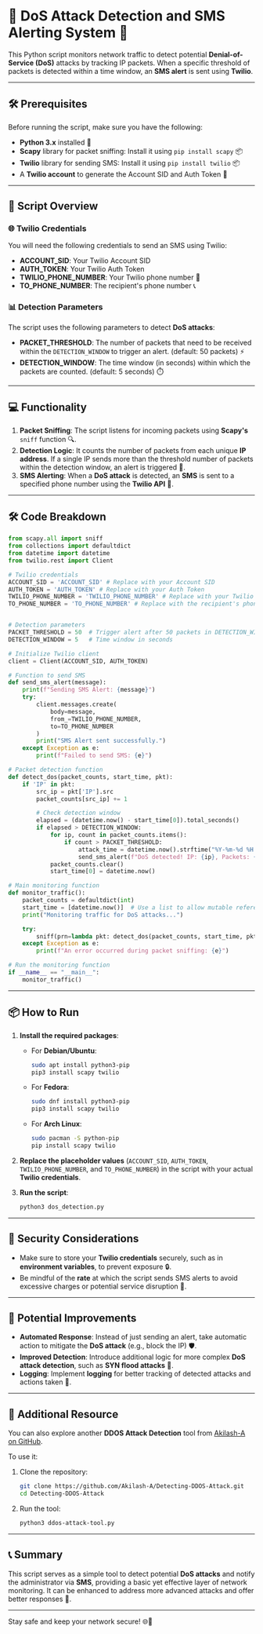 
# 🚨 **DoS Attack Detection and SMS Alerting System** 🚨

This Python script monitors network traffic to detect potential **Denial-of-Service (DoS)** attacks by tracking IP packets. When a specific threshold of packets is detected within a time window, an **SMS alert** is sent using **Twilio**.

---

## 🛠️ **Prerequisites** 

Before running the script, make sure you have the following:

- **Python 3.x** installed 🐍
- **Scapy** library for packet sniffing: Install it using `pip install scapy` 📦
- **Twilio** library for sending SMS: Install it using `pip install twilio` 📦
- A **Twilio account** to generate the Account SID and Auth Token 🏢

---

## 📝 **Script Overview** 

### 🌐 **Twilio Credentials**

You will need the following credentials to send an SMS using Twilio:

- **ACCOUNT_SID**: Your Twilio Account SID
- **AUTH_TOKEN**: Your Twilio Auth Token
- **TWILIO_PHONE_NUMBER**: Your Twilio phone number 📱
- **TO_PHONE_NUMBER**: The recipient's phone number 📞

### 📊 **Detection Parameters**

The script uses the following parameters to detect **DoS attacks**:

- **PACKET_THRESHOLD**: The number of packets that need to be received within the `DETECTION_WINDOW` to trigger an alert. (default: 50 packets) ⚡
- **DETECTION_WINDOW**: The time window (in seconds) within which the packets are counted. (default: 5 seconds) ⏱️

---

## 💻 **Functionality**

1. **Packet Sniffing**: The script listens for incoming packets using **Scapy's** `sniff` function 🔍.
2. **Detection Logic**: It counts the number of packets from each unique **IP address**. If a single IP sends more than the threshold number of packets within the detection window, an alert is triggered 🚨.
3. **SMS Alerting**: When a **DoS attack** is detected, an **SMS** is sent to a specified phone number using the **Twilio API** 📲.

---

## 🛠️ **Code Breakdown**

```python
from scapy.all import sniff
from collections import defaultdict
from datetime import datetime
from twilio.rest import Client

# Twilio credentials
ACCOUNT_SID = 'ACCOUNT_SID' # Replace with your Account SID
AUTH_TOKEN = 'AUTH_TOKEN' # Replace with your Auth Token
TWILIO_PHONE_NUMBER = 'TWILIO_PHONE_NUMBER' # Replace with your Twilio phone number
TO_PHONE_NUMBER = 'TO_PHONE_NUMBER' # Replace with the recipient's phone number


# Detection parameters
PACKET_THRESHOLD = 50  # Trigger alert after 50 packets in DETECTION_WINDOW
DETECTION_WINDOW = 5   # Time window in seconds

# Initialize Twilio client
client = Client(ACCOUNT_SID, AUTH_TOKEN)

# Function to send SMS
def send_sms_alert(message):
    print(f"Sending SMS Alert: {message}")
    try:
        client.messages.create(
            body=message,
            from_=TWILIO_PHONE_NUMBER,
            to=TO_PHONE_NUMBER
        )
        print("SMS Alert sent successfully.")
    except Exception as e:
        print(f"Failed to send SMS: {e}")

# Packet detection function
def detect_dos(packet_counts, start_time, pkt):
    if 'IP' in pkt:
        src_ip = pkt['IP'].src
        packet_counts[src_ip] += 1

        # Check detection window
        elapsed = (datetime.now() - start_time[0]).total_seconds()
        if elapsed > DETECTION_WINDOW:
            for ip, count in packet_counts.items():
                if count > PACKET_THRESHOLD:
                    attack_time = datetime.now().strftime("%Y-%m-%d %H:%M:%S")
                    send_sms_alert(f"DoS detected! IP: {ip}, Packets: {count} in {DETECTION_WINDOW} seconds. Time: {attack_time}")
            packet_counts.clear()
            start_time[0] = datetime.now()

# Main monitoring function
def monitor_traffic():
    packet_counts = defaultdict(int)
    start_time = [datetime.now()]  # Use a list to allow mutable reference
    print("Monitoring traffic for DoS attacks...")

    try:
        sniff(prn=lambda pkt: detect_dos(packet_counts, start_time, pkt), store=False)
    except Exception as e:
        print(f"An error occurred during packet sniffing: {e}")

# Run the monitoring function
if __name__ == "__main__":
    monitor_traffic()
```

---

## 📦 **How to Run**

1. **Install the required packages**:
   - For **Debian/Ubuntu**:
     ```bash
     sudo apt install python3-pip
     pip3 install scapy twilio
     ```

   - For **Fedora**:
     ```bash
     sudo dnf install python3-pip
     pip3 install scapy twilio
     ```

   - For **Arch Linux**:
     ```bash
     sudo pacman -S python-pip
     pip install scapy twilio
     ```

2. **Replace the placeholder values** (`ACCOUNT_SID`, `AUTH_TOKEN`, `TWILIO_PHONE_NUMBER`, and `TO_PHONE_NUMBER`) in the script with your actual **Twilio credentials**.

3. **Run the script**:
   ```bash
   python3 dos_detection.py
   ```

---

## 🔐 **Security Considerations**

- Make sure to store your **Twilio credentials** securely, such as in **environment variables**, to prevent exposure 🔒.
- Be mindful of the **rate** at which the script sends SMS alerts to avoid excessive charges or potential service disruption 💸.

---

## 🚀 **Potential Improvements**

- **Automated Response**: Instead of just sending an alert, take automatic action to mitigate the **DoS attack** (e.g., block the IP) 🛡️.
- **Improved Detection**: Introduce additional logic for more complex **DoS attack detection**, such as **SYN flood attacks** 🌊.
- **Logging**: Implement **logging** for better tracking of detected attacks and actions taken 📜.

---

## 🔗 **Additional Resource**

You can also explore another **DDOS Attack Detection** tool from [Akilash-A on GitHub](https://github.com/Akilash-A/Detecting-DDOS-Attack.git).

To use it:

1. Clone the repository:
   ```bash
   git clone https://github.com/Akilash-A/Detecting-DDOS-Attack.git
   cd Detecting-DDOS-Attack
   ```

2. Run the tool:
   ```bash
   python3 ddos-attack-tool.py
   ```

---

## 📞 **Summary**

This script serves as a simple tool to detect potential **DoS attacks** and notify the administrator via **SMS**, providing a basic yet effective layer of network monitoring. It can be enhanced to address more advanced attacks and offer better responses 🔧.

---

Stay safe and keep your network secure! 🌐🔐
